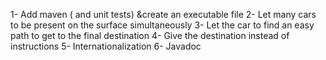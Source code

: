 1- Add maven ( and unit tests) &create an executable file
2- Let many cars to be present on the surface simultaneously
3- Let the car to find an easy path to get to the final destination
4- Give the destination instead of instructions 
5- Internationalization
6- Javadoc
